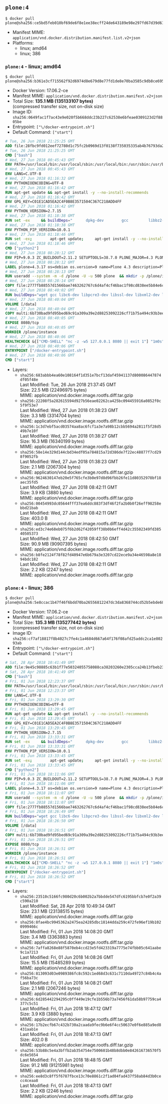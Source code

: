 ## `plone:4`

```console
$ docker pull plone@sha256:ce5bd5feb010bf69de6f8e1ee38ecff24de643189e98e297fd67d39d61d6de26
```

-	Manifest MIME: `application/vnd.docker.distribution.manifest.list.v2+json`
-	Platforms:
	-	linux; amd64
	-	linux; 386

### `plone:4` - linux; amd64

```console
$ docker pull plone@sha256:b361e3cf715562f92d6974d8e679d8e77fd1de8e70ba3585c9db8ce6950630bb
```

-	Docker Version: 17.06.2-ce
-	Manifest MIME: `application/vnd.docker.distribution.manifest.v2+json`
-	Total Size: **135.1 MB (135133107 bytes)**  
	(compressed transfer size, not on-disk size)
-	Image ID: `sha256:0649fac1f7ac43e9e020f5b668ddc23b227c62538e6bfeae0309123d2f8805be`
-	Entrypoint: `["\/docker-entrypoint.sh"]`
-	Default Command: `["start"]`

```dockerfile
# Tue, 26 Jun 2018 21:25:25 GMT
ADD file:28fbc9fd012eef72780d1c75fc2b0969d13f0138f735035335ab4b76793da2da in / 
# Tue, 26 Jun 2018 21:25:25 GMT
CMD ["bash"]
# Wed, 27 Jun 2018 00:45:43 GMT
ENV PATH=/usr/local/bin:/usr/local/sbin:/usr/local/bin:/usr/sbin:/usr/bin:/sbin:/bin
# Wed, 27 Jun 2018 00:45:43 GMT
ENV LANG=C.UTF-8
# Wed, 27 Jun 2018 01:16:32 GMT
ENV PYTHONIOENCODING=UTF-8
# Wed, 27 Jun 2018 01:16:42 GMT
RUN apt-get update && apt-get install -y --no-install-recommends 		ca-certificates 		libgdbm3 		libreadline7 		libsqlite3-0 		libssl1.1 		netbase 	&& rm -rf /var/lib/apt/lists/*
# Wed, 27 Jun 2018 01:16:42 GMT
ENV GPG_KEY=C01E1CAD5EA2C4F0B8E3571504C367C218ADD4FF
# Wed, 27 Jun 2018 01:16:42 GMT
ENV PYTHON_VERSION=2.7.15
# Wed, 27 Jun 2018 01:18:38 GMT
RUN set -ex 	&& buildDeps=" 		dpkg-dev 		gcc 		libbz2-dev 		libc6-dev 		libdb-dev 		libgdbm-dev 		libncursesw5-dev 		libreadline-dev 		libsqlite3-dev 		libssl-dev 		make 		tcl-dev 		tk-dev 		wget 		xz-utils 		zlib1g-dev 		$(command -v gpg > /dev/null || echo 'gnupg dirmngr') 	" 	&& apt-get update && apt-get install -y $buildDeps --no-install-recommends && rm -rf /var/lib/apt/lists/* 		&& wget -O python.tar.xz "https://www.python.org/ftp/python/${PYTHON_VERSION%%[a-z]*}/Python-$PYTHON_VERSION.tar.xz" 	&& wget -O python.tar.xz.asc "https://www.python.org/ftp/python/${PYTHON_VERSION%%[a-z]*}/Python-$PYTHON_VERSION.tar.xz.asc" 	&& export GNUPGHOME="$(mktemp -d)" 	&& gpg --keyserver ha.pool.sks-keyservers.net --recv-keys "$GPG_KEY" 	&& gpg --batch --verify python.tar.xz.asc python.tar.xz 	&& rm -rf "$GNUPGHOME" python.tar.xz.asc 	&& mkdir -p /usr/src/python 	&& tar -xJC /usr/src/python --strip-components=1 -f python.tar.xz 	&& rm python.tar.xz 		&& cd /usr/src/python 	&& gnuArch="$(dpkg-architecture --query DEB_BUILD_GNU_TYPE)" 	&& ./configure 		--build="$gnuArch" 		--enable-shared 		--enable-unicode=ucs4 	&& make -j "$(nproc)" 	&& make install 	&& ldconfig 		&& apt-get purge -y --auto-remove $buildDeps 		&& find /usr/local -depth 		\( 			\( -type d -a \( -name test -o -name tests \) \) 			-o 			\( -type f -a \( -name '*.pyc' -o -name '*.pyo' \) \) 		\) -exec rm -rf '{}' + 	&& rm -rf /usr/src/python
# Wed, 27 Jun 2018 01:18:38 GMT
ENV PYTHON_PIP_VERSION=10.0.1
# Wed, 27 Jun 2018 01:18:46 GMT
RUN set -ex; 		apt-get update; 	apt-get install -y --no-install-recommends wget; 	rm -rf /var/lib/apt/lists/*; 		wget -O get-pip.py 'https://bootstrap.pypa.io/get-pip.py'; 		apt-get purge -y --auto-remove wget; 		python get-pip.py 		--disable-pip-version-check 		--no-cache-dir 		"pip==$PYTHON_PIP_VERSION" 	; 	pip --version; 		find /usr/local -depth 		\( 			\( -type d -a \( -name test -o -name tests \) \) 			-o 			\( -type f -a \( -name '*.pyc' -o -name '*.pyo' \) \) 		\) -exec rm -rf '{}' +; 	rm -f get-pip.py
# Wed, 27 Jun 2018 01:18:46 GMT
CMD ["python2"]
# Wed, 27 Jun 2018 08:28:12 GMT
ENV PIP=9.0.3 ZC_BUILDOUT=2.11.2 SETUPTOOLS=38.7.0 PLONE_MAJOR=4.3 PLONE_VERSION=4.3.17 PLONE_MD5=4d9f175803c63301758f42dbf68f015a
# Wed, 27 Jun 2018 08:28:12 GMT
LABEL plone=4.3.17 os=debian os.version=9 name=Plone 4.3 description=Plone image, based on Unified Installer maintainer=Plone Community
# Wed, 27 Jun 2018 08:28:13 GMT
RUN useradd --system -m -d /plone -U -u 500 plone  && mkdir -p /plone/instance/ /data/filestorage /data/blobstorage
# Wed, 27 Jun 2018 08:28:14 GMT
COPY file:2777fb88557d1566bae7463262767c6d4af4cf46bac1f98cd838ee5b84e6cc68 in /plone/instance/ 
# Wed, 27 Jun 2018 08:40:02 GMT
RUN buildDeps="wget gcc libc6-dev libpcre3-dev libssl-dev libxml2-dev libxslt1-dev libbz2-dev libjpeg62-turbo-dev libtiff5-dev libopenjp2-7-dev zlib1g-dev"  && runDeps="gosu poppler-utils wv rsync lynx netcat libxml2 libxslt1.1 libjpeg62 libtiff5 libopenjp2-7"  && apt-get update  && apt-get install -y --no-install-recommends $buildDeps  && wget -O Plone.tgz https://launchpad.net/plone/$PLONE_MAJOR/$PLONE_VERSION/+download/Plone-$PLONE_VERSION-UnifiedInstaller.tgz  && echo "$PLONE_MD5 Plone.tgz" | md5sum -c -  && tar -xzf Plone.tgz  && cp -rv ./Plone-$PLONE_VERSION-UnifiedInstaller/base_skeleton/* /plone/instance/  && cp -v ./Plone-$PLONE_VERSION-UnifiedInstaller/buildout_templates/buildout.cfg /plone/instance/buildout-base.cfg  && pip install pip==$PIP setuptools==$SETUPTOOLS zc.buildout==$ZC_BUILDOUT  && cd /plone/instance  && buildout  && rm -rf bin/buildout  && ln -s /usr/local/bin/buildout /plone/instance/bin/buildout  && ln -s /usr/local/bin/pip /plone/instance/bin/pip  && ln -s /usr/local/bin/python /plone/instance/bin/python  && ln -s /data/filestorage/ /plone/instance/var/filestorage  && ln -s /data/blobstorage /plone/instance/var/blobstorage  && chown -R plone:plone /plone /data  && rm -rf /Plone*  && apt-get purge -y --auto-remove $buildDeps  && apt-get install -y --no-install-recommends $runDeps  && apt-get clean  && rm -rf /var/lib/apt/lists/*  && rm -rf /plone/buildout-cache/downloads/*
# Wed, 27 Jun 2018 08:40:04 GMT
VOLUME [/data]
# Wed, 27 Jun 2018 08:40:04 GMT
COPY multi:6b730bad9fd95bed69c91a309a39e2d88253092226cf71b75a494c93b3eef2e5 in / 
# Wed, 27 Jun 2018 08:40:05 GMT
EXPOSE 8080/tcp
# Wed, 27 Jun 2018 08:40:05 GMT
WORKDIR /plone/instance
# Wed, 27 Jun 2018 08:40:06 GMT
HEALTHCHECK &{["CMD-SHELL" "nc -z -w5 127.0.0.1 8080 || exit 1"] "1m0s" "5s" "1m0s" '\x00'}
# Wed, 27 Jun 2018 08:40:06 GMT
ENTRYPOINT ["/docker-entrypoint.sh"]
# Wed, 27 Jun 2018 08:40:06 GMT
CMD ["start"]
```

-	Layers:
	-	`sha256:683abbb4ea60e108164f1d351e7bcf13daf45941137d800086447874df05f48e`  
		Last Modified: Tue, 26 Jun 2018 21:37:45 GMT  
		Size: 22.5 MB (22496975 bytes)  
		MIME: application/vnd.docker.image.rootfs.diff.tar.gzip
	-	`sha256:22208f5a282615594d927b56eae02262ca425bc094455916a0852f0c5f9f53e7`  
		Last Modified: Wed, 27 Jun 2018 01:38:23 GMT  
		Size: 3.3 MB (3314704 bytes)  
		MIME: application/vnd.docker.image.rootfs.diff.tar.gzip
	-	`sha256:1c3d7ebf5acd03574aa8ac6fcf1a3e7a98b12cbb5694a2811f5f28d549b7e10f`  
		Last Modified: Wed, 27 Jun 2018 01:38:27 GMT  
		Size: 16.3 MB (16340199 bytes)  
		MIME: application/vnd.docker.image.rootfs.diff.tar.gzip
	-	`sha256:58e14e329d144cbd34edf05a784815a72d386de7f22ec48877f7cd298f9052fb`  
		Last Modified: Wed, 27 Jun 2018 01:38:23 GMT  
		Size: 2.1 MB (2067304 bytes)  
		MIME: application/vnd.docker.image.rootfs.diff.tar.gzip
	-	`sha256:9624630147eb20e5f765cfe3b0e97d8d96fbb26fe11d80352978bf18aec35fd5`  
		Last Modified: Wed, 27 Jun 2018 08:42:11 GMT  
		Size: 3.9 KB (3880 bytes)  
		MIME: application/vnd.docker.image.rootfs.diff.tar.gzip
	-	`sha256:00454993dc05644fff37ea6ddc883f3df46f2fa2b0b0f26eff98258ebbd21bab`  
		Last Modified: Wed, 27 Jun 2018 08:42:11 GMT  
		Size: 403.0 B  
		MIME: application/vnd.docker.image.rootfs.diff.tar.gzip
	-	`sha256:ed3c74e68eb075f6b2d62f42059ff38b0b6eff4d42c35502349fd38540505373`  
		Last Modified: Wed, 27 Jun 2018 08:42:50 GMT  
		Size: 90.9 MB (90907395 bytes)  
		MIME: application/vnd.docker.image.rootfs.diff.tar.gzip
	-	`sha256:b8fe2124f78f82fd40947e6b679a3e3207cd22ece9a34e46598a8e1894bdc182`  
		Last Modified: Wed, 27 Jun 2018 08:42:11 GMT  
		Size: 2.2 KB (2247 bytes)  
		MIME: application/vnd.docker.image.rootfs.diff.tar.gzip

### `plone:4` - linux; 386

```console
$ docker pull plone@sha256:5e8ccac1b47f46f6bdd70ba26556812247dc3da8368744cd52b5ebde68b07884
```

-	Docker Version: 17.06.2-ce
-	Manifest MIME: `application/vnd.docker.distribution.manifest.v2+json`
-	Total Size: **135.3 MB (135277442 bytes)**  
	(compressed transfer size, not on-disk size)
-	Image ID: `sha256:cf7af18817f8b4027c7fe4c1a4684d667a64f176f08afd25addc2ca1e80293ab`
-	Entrypoint: `["\/docker-entrypoint.sh"]`
-	Default Command: `["start"]`

```dockerfile
# Sat, 28 Apr 2018 10:41:49 GMT
ADD file:9e45c98885c63b1f77e50324055758088ca38203260e2305cca24b13fbeb23cf in / 
# Sat, 28 Apr 2018 10:41:49 GMT
CMD ["bash"]
# Fri, 01 Jun 2018 12:23:37 GMT
ENV PATH=/usr/local/bin:/usr/local/sbin:/usr/local/bin:/usr/sbin:/usr/bin:/sbin:/bin
# Fri, 01 Jun 2018 12:23:37 GMT
ENV LANG=C.UTF-8
# Fri, 01 Jun 2018 13:29:30 GMT
ENV PYTHONIOENCODING=UTF-8
# Fri, 01 Jun 2018 13:29:45 GMT
RUN apt-get update && apt-get install -y --no-install-recommends 		ca-certificates 		libgdbm3 		libreadline7 		libsqlite3-0 		libssl1.1 		netbase 	&& rm -rf /var/lib/apt/lists/*
# Fri, 01 Jun 2018 13:29:45 GMT
ENV GPG_KEY=C01E1CAD5EA2C4F0B8E3571504C367C218ADD4FF
# Fri, 01 Jun 2018 13:29:45 GMT
ENV PYTHON_VERSION=2.7.15
# Fri, 01 Jun 2018 13:33:31 GMT
RUN set -ex 	&& buildDeps=" 		dpkg-dev 		gcc 		libbz2-dev 		libc6-dev 		libdb-dev 		libgdbm-dev 		libncursesw5-dev 		libreadline-dev 		libsqlite3-dev 		libssl-dev 		make 		tcl-dev 		tk-dev 		wget 		xz-utils 		zlib1g-dev 		$(command -v gpg > /dev/null || echo 'gnupg dirmngr') 	" 	&& apt-get update && apt-get install -y $buildDeps --no-install-recommends && rm -rf /var/lib/apt/lists/* 		&& wget -O python.tar.xz "https://www.python.org/ftp/python/${PYTHON_VERSION%%[a-z]*}/Python-$PYTHON_VERSION.tar.xz" 	&& wget -O python.tar.xz.asc "https://www.python.org/ftp/python/${PYTHON_VERSION%%[a-z]*}/Python-$PYTHON_VERSION.tar.xz.asc" 	&& export GNUPGHOME="$(mktemp -d)" 	&& gpg --keyserver ha.pool.sks-keyservers.net --recv-keys "$GPG_KEY" 	&& gpg --batch --verify python.tar.xz.asc python.tar.xz 	&& rm -rf "$GNUPGHOME" python.tar.xz.asc 	&& mkdir -p /usr/src/python 	&& tar -xJC /usr/src/python --strip-components=1 -f python.tar.xz 	&& rm python.tar.xz 		&& cd /usr/src/python 	&& gnuArch="$(dpkg-architecture --query DEB_BUILD_GNU_TYPE)" 	&& ./configure 		--build="$gnuArch" 		--enable-shared 		--enable-unicode=ucs4 	&& make -j "$(nproc)" 	&& make install 	&& ldconfig 		&& apt-get purge -y --auto-remove $buildDeps 		&& find /usr/local -depth 		\( 			\( -type d -a \( -name test -o -name tests \) \) 			-o 			\( -type f -a \( -name '*.pyc' -o -name '*.pyo' \) \) 		\) -exec rm -rf '{}' + 	&& rm -rf /usr/src/python
# Fri, 01 Jun 2018 13:33:31 GMT
ENV PYTHON_PIP_VERSION=10.0.1
# Fri, 01 Jun 2018 13:33:45 GMT
RUN set -ex; 		apt-get update; 	apt-get install -y --no-install-recommends wget; 	rm -rf /var/lib/apt/lists/*; 		wget -O get-pip.py 'https://bootstrap.pypa.io/get-pip.py'; 		apt-get purge -y --auto-remove wget; 		python get-pip.py 		--disable-pip-version-check 		--no-cache-dir 		"pip==$PYTHON_PIP_VERSION" 	; 	pip --version; 		find /usr/local -depth 		\( 			\( -type d -a \( -name test -o -name tests \) \) 			-o 			\( -type f -a \( -name '*.pyc' -o -name '*.pyo' \) \) 		\) -exec rm -rf '{}' +; 	rm -f get-pip.py
# Fri, 01 Jun 2018 13:33:45 GMT
CMD ["python2"]
# Fri, 01 Jun 2018 18:11:06 GMT
ENV PIP=9.0.3 ZC_BUILDOUT=2.11.2 SETUPTOOLS=38.7.0 PLONE_MAJOR=4.3 PLONE_VERSION=4.3.17 PLONE_MD5=4d9f175803c63301758f42dbf68f015a
# Fri, 01 Jun 2018 18:11:06 GMT
LABEL plone=4.3.17 os=debian os.version=9 name=Plone 4.3 description=Plone image, based on Unified Installer maintainer=Plone Community
# Fri, 01 Jun 2018 18:11:07 GMT
RUN useradd --system -m -d /plone -U -u 500 plone  && mkdir -p /plone/instance/ /data/filestorage /data/blobstorage
# Fri, 01 Jun 2018 18:11:07 GMT
COPY file:2777fb88557d1566bae7463262767c6d4af4cf46bac1f98cd838ee5b84e6cc68 in /plone/instance/ 
# Fri, 01 Jun 2018 18:26:49 GMT
RUN buildDeps="wget gcc libc6-dev libpcre3-dev libssl-dev libxml2-dev libxslt1-dev libbz2-dev libjpeg62-turbo-dev libtiff5-dev libopenjp2-7-dev zlib1g-dev"  && runDeps="gosu poppler-utils wv rsync lynx netcat libxml2 libxslt1.1 libjpeg62 libtiff5 libopenjp2-7"  && apt-get update  && apt-get install -y --no-install-recommends $buildDeps  && wget -O Plone.tgz https://launchpad.net/plone/$PLONE_MAJOR/$PLONE_VERSION/+download/Plone-$PLONE_VERSION-UnifiedInstaller.tgz  && echo "$PLONE_MD5 Plone.tgz" | md5sum -c -  && tar -xzf Plone.tgz  && cp -rv ./Plone-$PLONE_VERSION-UnifiedInstaller/base_skeleton/* /plone/instance/  && cp -v ./Plone-$PLONE_VERSION-UnifiedInstaller/buildout_templates/buildout.cfg /plone/instance/buildout-base.cfg  && pip install pip==$PIP setuptools==$SETUPTOOLS zc.buildout==$ZC_BUILDOUT  && cd /plone/instance  && buildout  && rm -rf bin/buildout  && ln -s /usr/local/bin/buildout /plone/instance/bin/buildout  && ln -s /usr/local/bin/pip /plone/instance/bin/pip  && ln -s /usr/local/bin/python /plone/instance/bin/python  && ln -s /data/filestorage/ /plone/instance/var/filestorage  && ln -s /data/blobstorage /plone/instance/var/blobstorage  && chown -R plone:plone /plone /data  && rm -rf /Plone*  && apt-get purge -y --auto-remove $buildDeps  && apt-get install -y --no-install-recommends $runDeps  && apt-get clean  && rm -rf /var/lib/apt/lists/*  && rm -rf /plone/buildout-cache/downloads/*
# Fri, 01 Jun 2018 18:26:50 GMT
VOLUME [/data]
# Fri, 01 Jun 2018 18:26:51 GMT
COPY multi:6b730bad9fd95bed69c91a309a39e2d88253092226cf71b75a494c93b3eef2e5 in / 
# Fri, 01 Jun 2018 18:26:51 GMT
EXPOSE 8080/tcp
# Fri, 01 Jun 2018 18:26:51 GMT
WORKDIR /plone/instance
# Fri, 01 Jun 2018 18:26:51 GMT
HEALTHCHECK &{["CMD-SHELL" "nc -z -w5 127.0.0.1 8080 || exit 1"] "1m0s" "5s" "1m0s" '\x00'}
# Fri, 01 Jun 2018 18:26:52 GMT
ENTRYPOINT ["/docker-entrypoint.sh"]
# Fri, 01 Jun 2018 18:26:52 GMT
CMD ["start"]
```

-	Layers:
	-	`sha256:23510c5166fc980d20c6b002b2a7bbdde547dfc6195bbfcb7e0f2a39c590a210`  
		Last Modified: Sat, 28 Apr 2018 10:49:34 GMT  
		Size: 23.1 MB (23138515 bytes)  
		MIME: application/vnd.docker.image.rootfs.diff.tar.gzip
	-	`sha256:8fae4bc9945362a2475ea24285dbc18144dda259c472fe96ef19b1020999466c`  
		Last Modified: Fri, 01 Jun 2018 14:08:20 GMT  
		Size: 3.4 MB (3363883 bytes)  
		MIME: application/vnd.docker.image.rootfs.diff.tar.gzip
	-	`sha256:7affa8268e88f5870eb4ccd23e5fd423319a7775e74fbb05c641aabe9c1a7213`  
		Last Modified: Fri, 01 Jun 2018 14:08:26 GMT  
		Size: 15.5 MB (15485289 bytes)  
		MIME: application/vnd.docker.image.rootfs.diff.tar.gzip
	-	`sha256:813093d03e0989386fc8c592c1ed68d3c631c7110da49727c84b4c4af56ba73c`  
		Last Modified: Fri, 01 Jun 2018 14:08:21 GMT  
		Size: 2.1 MB (2067246 bytes)  
		MIME: application/vnd.docker.image.rootfs.diff.tar.gzip
	-	`sha256:6d285442294295c0ff449e19cfe1b556b73a7456f61da58b97759ca4377c5c51`  
		Last Modified: Fri, 01 Jun 2018 18:47:12 GMT  
		Size: 3.9 KB (3880 bytes)  
		MIME: application/vnd.docker.image.rootfs.diff.tar.gzip
	-	`sha256:17b2ecfb67c432b730a2caada9fec9b6e6f4cc50637e0f6e885a9ed8431aab1e`  
		Last Modified: Fri, 01 Jun 2018 18:47:13 GMT  
		Size: 402.0 B  
		MIME: application/vnd.docker.image.rootfs.diff.tar.gzip
	-	`sha256:53b88c5e4a3bffb2ab354754e7500601b48b8dbb0e842616736570f5dc6e5654`  
		Last Modified: Fri, 01 Jun 2018 18:48:15 GMT  
		Size: 91.2 MB (91215981 bytes)  
		MIME: application/vnd.docker.image.rootfs.diff.tar.gzip
	-	`sha256:ee8d3c8ff5f6787fbce13c70e8861c2f1ad04fad437f58ab84d3b0cecc4ceaa8`  
		Last Modified: Fri, 01 Jun 2018 18:47:13 GMT  
		Size: 2.2 KB (2246 bytes)  
		MIME: application/vnd.docker.image.rootfs.diff.tar.gzip
